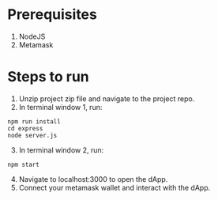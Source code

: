 # Prerequisites
1. NodeJS
2. Metamask

# Steps to run
1. Unzip project zip file and navigate to the project repo.
2. In terminal window 1, run:

```
npm run install
cd express
node server.js
```

3. In terminal window 2, run:

```
npm start
```

4. Navigate to localhost:3000 to open the dApp.
5. Connect your metamask wallet and interact with the dApp.